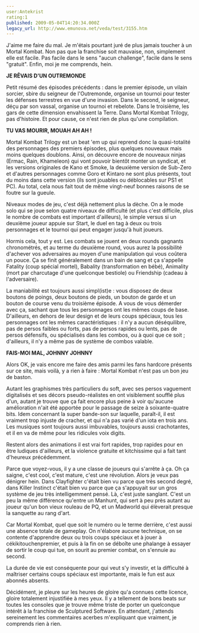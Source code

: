 ```yaml
---
user:Antekrist
rating:1
published: 2009-05-04T14:20:34.000Z
legacy_url: http://www.emunova.net/veda/test/3155.htm
---
```

J'aime me faire du mal. Je m'étais pourtant juré de plus jamais toucher à un Mortal Kombat. Non pas que la franchise soit mauvaise, non, simplement elle est facile. Pas facile dans le sens "aucun challenge", facile dans le sens "gratuit". Enfin, moi je me comprends, hein.  

  

**JE RÊVAIS D'UN OUTREMONDE**  

Petit résumé des épisodes précédents : dans le premier épisode, un vilain sorcier, sbire du seigneur de l'Outremonde, organise un tournoi pour tester les défenses terrestres en vue d'une invasion. Dans le second, le seigneur, déçu par son vassal, organise un tournoi et rebelote. Dans le troisième, les gars de cette dimension envahissent la Terre. Dans Mortal Kombat Trilogy, pas d'histoire. Et pour cause, ce n'est rien de plus qu'une compilation.  

  

**TU VAS MOURIR, MOUAH AH AH !**  

Mortal Kombat Trilogy est un beat 'em up qui reprend donc la quasi-totalité des personnages des premiers épisodes, plus quelques nouveaux mais moins quelques doublons. Ainsi, on découvre encore de nouveaux ninjas (Ermac, Rain, Khameleon) qui vont pouvoir bientôt monter un syndicat, et les versions originales de Kano et Smoke, la deuxième version de Sub-Zero et d'autres personnages comme Goro et Kintaro ne sont plus présents, tout du moins dans cette version (ils sont jouables ou déblocables sur PS1 et PC). Au total, cela nous fait tout de même vingt-neuf bonnes raisons de se foutre sur la gueule.  

Niveaux modes de jeu, c'est déjà nettement plus la dèche. On a le mode solo qui se joue selon quatre niveaux de difficulté (et plus c'est difficile, plus le nombre de combats est important d'ailleurs), le simple versus si un deuxième joueur appuie sur Start, le duel en tag à deux ou trois personnages et le tournoi qui peut engager jusqu'à huit joueurs.  

Hormis cela, tout y est. Les combats se jouent en deux rounds gagnants chronométrés, et au terme du deuxième round, vous aurez la possibilité d'achever vos adversaires au moyen d'une manipulation qui vous coûtera un pouce. Ça se finit généralement dans un bain de sang et ça s'appelle Fatality (coup spécial mortel), Babality (transformation en bébé), Animality (mort par charcutage d'une quelconque bestiole) ou Friendship (cadeau à l'adversaire).  

La maniabilité est toujours aussi simpl(ist)e : vous disposez de deux boutons de poings, deux boutons de pieds, un bouton de garde et un bouton de course venu du troisième épisode. A vous de vous démerder avec ça, sachant que tous les personnages ont les mêmes coups de base. D'ailleurs, en dehors de leur design et de leurs coups spéciaux, tous les personnages ont les mêmes caractéristiques : il n'y a aucun déséquilibre, pas de persos faibles ou forts, pas de persos rapides ou lents, pas de persos défensifs, ou spécialisés dans les combos, ou à quoi que ce soit ; d'ailleurs, il n'y a même pas de système de combos valable.  

  

**FAIS-MOI MAL, JOHNNY JOHNNY**  

Alors OK, je vais encore me faire des amis parmi les fans hardcore présents sur ce site, mais voilà, y a rien à faire : Mortal Kombat n'est pas un bon jeu de baston.  

Autant les graphismes très particuliers du soft, avec ses persos vaguement digitalisés et ses décors pseudo-réalistes en ont visiblement soufflé plus d'un, autant je trouve que ça fait encore plus peine à voir qu'aucune amélioration n'ait été apportée pour le passage de seize à soixante-quatre bits. Idem concernant la super bande-son sur laquelle, paraît-il, il est vraiment trop injuste de cracher, et qui n'a pas varié d'un iota en trois ans. Les musiques sont toujours aussi imbuvables, toujours aussi crachotantes, et il en va de même pour les ridicules voix digits.  

Restent alors des animations il est vrai fort rapides, trop rapides pour en être ludiques d'ailleurs, et la violence gratuite et kitchissime qui a fait tant d'heureux précédemment.  

Parce que voyez-vous, il y a une classe de joueurs qui s'arrête à ça. Oh ça saigne, c'est cool, c'est mature, c'est une révolution. Alors je veux pas dénigrer hein. Dans Clayfighter c'était bien vu parce que très second degré, dans Killer Instinct c'était bien vu parce que ça s'appuyait sur un gros système de jeu très intelligemment pensé. Là, c'est juste sanglant. C'est un peu la même différence qu'entre un Manhunt, qui sert à peu près autant au joueur qu'un bon vieux rouleau de PQ, et un Madworld qui élèverait presque la sanquette au rang d'art.  

Car Mortal Kombat, quel que soit le numéro ou le terme derrière, c'est aussi une absence totale de gameplay. On n'élabore aucune technique, on se contente d'apprendre deux ou trois coups spéciaux et à jouer à cékikitouchenpremier, et puis à la fin on se déboîte une phalange à essayer de sortir le coup qui tue, on sourit au premier combat, on s'ennuie au second.  

La durée de vie est conséquente pour qui veut s'y investir, et la difficulté à maîtriser certains coups spéciaux est importante, mais le fun est aux abonnés absents.  

Décidément, je pleure sur les heures de gloire qu'a connues cette licence, gloire totalement injustifiée à mes yeux. Il y a tellement de bons beats sur toutes les consoles que je trouve même triste de porter un quelconque intérêt à la franchise de Sculptured Software. En attendant, j'attends sereinement les commentaires acerbes m'expliquant que vraiment, je comprends rien à rien.